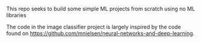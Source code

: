 This repo seeks to build some simple ML projects from scratch using no ML libraries

The code in the image classifier project is largely inspired by the code found on 
https://github.com/mnielsen/neural-networks-and-deep-learning.
